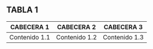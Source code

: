 ## TABLA 1

|CABECERA 1  |CABECERA 2  |CABECERA 3  |
|----------|----------|----------|
|Contenido 1.1|Contenido 1.2|Contenido 1.3|
